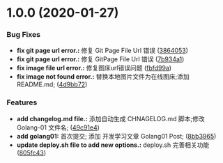 # 1.0.0 (2020-01-27)


### Bug Fixes

* **fix git page url error.:** 修复 Git Page File Url 错误 ([3864053](https://gitee.com/yonhaow/Blogs/commits/3864053362cde58debd4827e87b4b73b60f0d683))
* **fix git page url error.:** 修复 GitPage File Url 错误 ([7b934a1](https://gitee.com/yonhaow/Blogs/commits/7b934a15b970d01b3078186161ddf82887b4498b))
* **fix image file url error.:** 修复图床url错误问题 ([fbfd99a](https://gitee.com/yonhaow/Blogs/commits/fbfd99ad14e76989df2bd307a76fda8278fe1017))
* **fix image not found error.:** 替换本地图片文件为在线图床;添加 README.md; ([4d9bb72](https://gitee.com/yonhaow/Blogs/commits/4d9bb72aab24124fbd94d4992615eb0adb4de41b))


### Features

* **add changelog.md file.:** 添加自动生成 CHNAGELOG.md 脚本;修改 Golang-01 文件名; ([49c91e4](https://gitee.com/yonhaow/Blogs/commits/49c91e478a1d2b685cf42d337e9b0a87bc5e8703))
* **add golang01:** 首次提交; 添加 开发学习文章 Golang01 Post; ([8bb3965](https://gitee.com/yonhaow/Blogs/commits/8bb3965af5e016d41ea7be4e11b8f0d176ab139d))
* **update deploy.sh file to add new options.:** deploy.sh 完善相关功能 ([805fc43](https://gitee.com/yonhaow/Blogs/commits/805fc431101d2db95fbfbf450455903014ea66cc))



